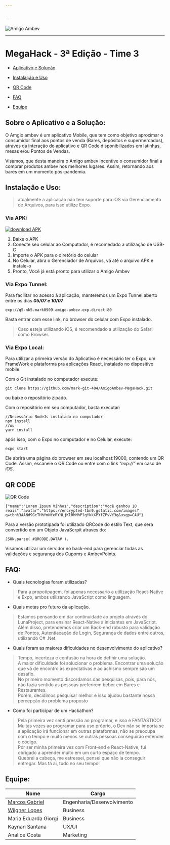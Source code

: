 ```yaml
---


---
```


<p><img src="https://user-images.githubusercontent.com/5126535/58933543-f5511f80-873d-11e9-94e5-e8938032ce35.png" alt="Amigo Ambev"></p>
<hr>
<h1 id="megahack---3ª-edição---time-3">MegaHack - 3ª Edição - Time 3</h1>
<ul>
<li>
<p><a href="#sobre-o-aplicativo-e-a-solu%C3%A7%C3%A3o">Aplicativo e Solução</a></p>
</li>
<li>
<p><a href="#instala%C3%A7%C3%A3o-e-uso">Instalação e Uso</a></p>
</li>
<li>
<p><a href="#qr-code">QR Code</a></p>
</li>
<li>
<p><a href="#faq">FAQ</a></p>
</li>
<li>
<p><a href="#equipe">Equipe</a></p>
</li>
</ul>
<h2 id="sobre-o-aplicativo-e-a-solução">Sobre o Aplicativo e a Solução:</h2>
<p>O Amgio ambev é um aplicativo Mobile, que tem como objetivo aproximar o consumidor final aos pontos de venda (Bares, depósitos e supermercados), atraves da interação do aplicativo e QR Code disponibilizados em latinhas, mesas e/ou Pontos de Vendas.</p>
<p>Visamos, que desta maneira o Amigo ambev incentive o consumidor final a comprar produtos ambev nos melhores lugares. Assim, retornando aos bares em um momento pós-pandemia.</p>
<h2 id="instalação-e-uso">Instalação e Uso:</h2>
<blockquote>
<p>atualmente a aplicação não tem suporte para iOS via Gerenciamento de Arquivos, para isso utilize Expo.</p>
</blockquote>
<h3 id="via-apk">Via APK:</h3>
<a href="https://docs.google.com/uc?export=download&amp;id=1Ca-L0wbPwjKbUvT-YriRpqnyQ6ie9upb">
  <img src="https://i.imgur.com/Lvltpg8.png" title="Download APK" alt="download APK">
</a>
<ol>
<li>Baixe o APK</li>
<li>Conecte seu celular ao Computador, é recomedado a utilização de USB-C</li>
<li>Importe o APK para o diretório do celular</li>
<li>No Celular, abra o Gerenciador de Arquivos, vá até o arquivo APK e instale-o</li>
<li>Pronto, Você já está pronto para utilizar o Amigo Ambev</li>
</ol>
<h3 id="via-expo-tunnel">Via Expo Tunnel:</h3>
<p>Para facilitar no acesso à aplicação, manteremos um Expo Tunnel aberto entre os dias <em><strong>05/07 e 10/07</strong></em></p>
<pre><code>exp://q5-nk5.mark0909.amigo-ambev.exp.direct:80
</code></pre>
<p>Basta entrar com esse link, no browser do celular com Expo instalado.</p>
<blockquote>
<p>Caso esteja utilizando iOS, é recomendado a utilização do Safari como Browser.</p>
</blockquote>
<h3 id="via-expo-local">Via Expo Local:</h3>
<p>Para utilizar a primeira versão do Aplicativo é necessário ter o Expo, um FrameWork e plataforma pra aplicações React, instalado no dispositivo mobile.</p>
<p>Com o Git instalado no computador execute:</p>
<pre><code>git clone https://github.com/mark-git-404/AmigoAmbev-MegaHack.git
</code></pre>
<p>ou baixe o repositório zipado.</p>
<p>Com o repositório em seu computador, basta executar:</p>
<pre><code>//Necessário NodeJs instalado no computador
npm install
//ou
yarn install
</code></pre>
<p>após isso, com o Expo no computador e no Celular, execute:</p>
<pre><code>expo start
</code></pre>
<p>Ele abrirá uma página do browser em seu localhost:19000, contendo um QR Code. Assim, escaneie o QR Code ou entre com o link <em>“exp://”</em> em caso de <em>iOS</em>.</p>
<h2 id="qr-code">QR CODE</h2>
<p><img src="https://lh3.googleusercontent.com/6entAjpcTsVWcK7OP_e_PcK-Km8BZwgvvUkx2mlykG4fWQGvFUXNlpgl4irn74kxCbYmlArsxcs0WRpCcprRc2xLSJn8KuIyViz-jIXesrC8RA1rwzZK9pFpARHJNilgV7OfQlpEnMHXGt58xISR0mGHYECMdjuIS0TFCWvkg2Ar6A-vEYEPTOcAqzWzWYDyASfeiSLPqU84JyurQj02XFQIhtRIwToMMS85p4pKCV7zkPrThjtNeGfGOTLdVh8y4UynVC2ibJuZ1zPh6wdUzsMBs2idHOQsvOWCG78ij0FSS9Bk6P8-TFjXs8wtKYjMsOICT54SzzbYoUJTP345KzBXzP6ZAoyb3SCm2wkkB-UgZUgwXeoIycqoYTB3AVlFi6PCt5EP8jxwP5_atQkr9wH9MGM8Rf9CnQQFcI86is4TT-qBXaY9DpnIDZD38jyuEScqAEuQicfT7ncFUAIwtZdllqHZti0zuP-FxjZ6zbPpK_Cniz4R3aiHKbhyfu2S4IIm03QVDMF9HuSxwD7KUvfVPYDohUhiVmbn60xKXTynS6Xsd1JuEo485QfCMuTWdx2cmifjfsxfqJk9xhOtXM58nQg3Ky4DelckMKwpkuzYrHZkMiVxjSsUNG_s1dRxkTRu79Kn78kwYKnMdupfLgv-86Q8pPBWAZItMieXmruieV4WpVL0jXihV4Q-qsez_hFCMOo=s611-w611-h567-no?authuser=0" alt="QR Code"></p>
<pre><code>{"name":"Lorem Ipsum Vinhos","description":"Você ganhou 10 reais","avatar":"https://encrypted-tbn0.gstatic.com/images?q=tbn%3AANd9GcTHhYmNfeRYHLjKlRhMhPlgYkkXPYfZPvVY3g&amp;usqp=CAU"}
</code></pre>
<p>Para a versão prototipada foi utilizado QRCode do estilo Text, que sera convertido em um Objeto JavaScrpit atraves do:</p>
<pre><code>JSON.parse( #QRCODE.DATA# ). 
</code></pre>
<p>Visamos utilizar um servidor no back-end para gerenciar todas as validações e segurança dos Cupoms e AmbevPoints.</p>
<h2 id="faq">FAQ:</h2>
<ul>
<li>Quais tecnologias foram utilizadas?</li>
</ul>
<blockquote>
<p>Para a propotipagem, foi apenas necessario a utilização  React-Native e Expo, ambos utilizando JavaScript como linguagem.</p>
</blockquote>
<ul>
<li>Quais metas pro futuro da aplicação.</li>
</ul>
<blockquote>
<p>Estamos pensando em dar continuidade ao projeto através do LunaProject, para ensinar React-Native à iniciantes em JavaScript.<br>
Além disso, pretendemos criar um Back-end robusto para validação de Pontos, Autentiacação de Login, Segurança de dados entre outros, utilizando C# .Net.</p>
</blockquote>
<ul>
<li>Quais foram as maiores dificuldades no desenvolvimento do aplicativo?</li>
</ul>
<blockquote>
<p>Tempo, incerteza e confusão na hora de definir uma solução.<br>
A maior dificuldade foi solucionar o problema. Encontrar uma solução que vá de encontro às expectativas e ao achismo sempre são um desafio.<br>
No primeiro momento discordamos das pesquisas, pois, para nós, não fazia sentido as pessoas preferirem beber em Bares e Restaurantes.<br>
Porém, decidimos pesquisar melhor e isso ajudou bastante nossa percepção do problema proposto</p>
</blockquote>
<ul>
<li>Como foi participar de um Hackathon?</li>
</ul>
<blockquote>
<p>Pela primeira vez senti pressão ao programar, e isso é FANTÁSTICO!<br>
Muitas vezes ao programar para uso próprio, o Dev não se importa se a aplicação irá funcionar em outras plataformas, não se preocupa com o tempo e muito menos se outras pessoas conseguirão entender o código.<br>
Por ser minha primeira vez com Front-end e React-Native, fui obrigado a aprender muito em um curto espaço de tempo.<br>
Quebrei a cabeça, me estressei, pensei que não ia conseguir entregar. Mas tá ai, tudo no seu tempo!</p>
</blockquote>
<h2 id="equipe">Equipe:</h2>

<table>
<thead>
<tr>
<th>Nome</th>
<th>Cargo</th>
</tr>
</thead>
<tbody>
<tr>
<td><a href="https://github.com/mark-git-404">Marcos Gabriel</a></td>
<td>Engenharia/Desenvolvimento</td>
</tr>
<tr>
<td><a href="https://github.com/wilgnerl">Wilgner Lopes</a></td>
<td>Business</td>
</tr>
<tr>
<td>Maria Eduarda Giorgi</td>
<td>Business</td>
</tr>
<tr>
<td>Kaynan Santana</td>
<td>UX/UI</td>
</tr>
<tr>
<td>Analice Costa</td>
<td>Marketing</td>
</tr>
</tbody>
</table>
